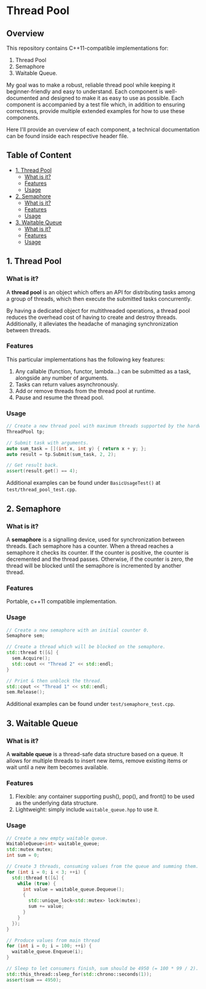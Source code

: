 # Thread Pool
## Overview
This repository contains C++11-compatible implementations for:

1. Thread Pool
2. Semaphore 
3. Waitable Queue. 

My goal was to make a robust, reliable thread pool while keeping it beginner-friendly and easy to understand.
Each component is well-documented and designed to make it as easy to use as possible.
Each component is accompanied by a test file which, in addition to ensuring correctness, provide multiple extended examples for how to use these components.

Here I'll provide an overview of each component, a technical documentation can be found inside each respective header file.

## Table of Content
  * [1. Thread Pool](#1-thread-pool)
    + [What is it?](#what-is-it-)
    + [Features](#features)
    + [Usage](#usage)
  * [2. Semaphore](#2-semaphore)
    + [What is it?](#what-is-it--1)
    + [Features](#features-1)
    + [Usage](#usage-1)
  * [3. Waitable Queue](#3-waitable-queue)
    + [What is it?](#what-is-it--2)
    + [Features](#features-2)
    + [Usage](#usage-2)
    
## 1. Thread Pool 
### What is it?
A **thread pool** is an object which offers an API for distributing tasks among a group of threads, which then execute the submitted tasks
concurrently.

By having a dedicated object for multithreaded operations, a thread pool reduces the overhead cost of having to create and destroy threads.
Additionally, it alleviates the headache of managing synchronization between threads.

### Features
This particular implementations has the following key features:
1. Any callable (function, functor, lambda...) can be submitted as a task, alongside any number of arguments.
2. Tasks can return values asynchronously.
3. Add or remove threads from the thread pool at runtime.
4. Pause and resume the thread pool.

### Usage
```C++
// Create a new thread pool with maximum threads supported by the hardware.
ThreadPool tp; 

// Submit task with arguments.
auto sum_task = [](int x, int y) { return x + y; };
auto result = tp.Submit(sum_task, 2, 2);

// Get result back.
assert(result.get() == 4);
```

Additional examples can be found under `BasicUsageTest()` at `test/thread_pool_test.cpp`.

## 2. Semaphore
### What is it?
A **semaphore** is a signalling device, used for synchronization between threads.
Each semaphore has a counter. When a thread reaches a semaphore it checks its counter. If the counter is positive, the counter is decremented
and the thread passes. Otherwise, if the counter is zero, the thread will be blocked until the semaphore is incremented by another thread.

### Features
Portable, c++11 compatible implementation.

### Usage 
```C++
// Create a new semaphore with an initial counter 0.
Semaphore sem;

// Create a thread which will be blocked on the semaphore.
std::thread t([&] {
  sem.Acquire();
  std::cout << "Thread 2" << std::endl;
}

// Print & then unblock the thread.
std::cout << "Thread 1" << std::endl;
sem.Release();
```

Additional examples can be found under `test/semaphore_test.cpp`.

## 3. Waitable Queue
### What is it?
A **waitable queue** is a thread-safe data structure based on a queue. It allows for multiple threads to insert new items, remove existing
items or wait until a new item becomes available.

### Features 
1. Flexible: any container supporting push(), pop(), and front() to be used as the underlying data structure.
2. Lightweight: simply include `waitable_queue.hpp` to use it.

### Usage
```C++
// Create a new empty waitable queue.
WaitableQueue<int> waitable_queue;
std::mutex mutex;
int sum = 0;

// Create 3 threads, consuming values from the queue and summing them.
for (int i = 0; i < 3; ++i) {
  std::thread t([&] {
    while (true) {
      int value = waitable_queue.Dequeue();
      {
        std::unique_lock<std::mutex> lock(mutex);
        sum += value;
      }
    }
  });
}

// Produce values from main thread
for (int i = 0; i = 100; ++i) {
  waitable_queue.Enqueue(i);
}

// Sleep to let consumers finish, sum should be 4950 (= 100 * 99 / 2).
std::this_thread::sleep_for(std::chrono::seconds(1));
assert(sum == 4950);
```
